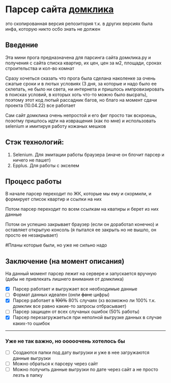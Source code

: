 # Парсер сайта [домклика](https://ekaterinburg.domclick.ru/?utm_referrer=https%3A%2F%2Fwww.yandex.ru%2Fclck%2Fjsredir%3Ffrom%3Dyandex.ru%3Bsuggest%3Bbrowser%26text%3D)
это скопированная версия репозитория т.к. в других версиях была инфа, которую никто осбо знать не должен

## Введение
Эта мини прога предназначена для парсинга сайта домклика.ру и получения с сайта списка квартир, их цен, цен за м2, площади, сроках строительства и кол-во комнат

Сразу хочеться сказать что прога была сделана наколенке за очень сжатые сроки и в лютых условиях (3 дня, за которые и надо было ее склепать, не было ни света, ни интернета и пришлось импровизировать в поисках 
условий, в которых хоть что-то можно было высрать), поэтому этот код лютый рассадник багов, но благо на момент сдачи проекта (10.04.22) все работает

Сам сайт домклика очень непростой и его фиг просто так вскроешь, поэотму пришлось идти на извращения (как по мне) и использовать selenium и имитируя работу кожаных мешков


## Стэк технологий:
1. Selenium. Для эмитации работы браузера (иначе он блочит парсер и ничего не пашет)
2. Epplus. Для работы с экселем

## Процесс работы

В начале парсер переходит по ЖК, которые мы ему и скормили, и формирует список квартир и ссылки на них

Потом парсер переходит по всем ссылкам на кватиры и берет из них данные

Потом он успешно закрывает браузер (если он доработал конечно) и оставляет открытую консоль (я пытался ее закрыть но не вышло, он просто ее незакрывает)

#Планы которые были, но уже не сильно надо 
## Заключение (на момент описания)
На данный момент парсер лежит на сервере и запускается вручную (дабы не привлекать лишнего внимания от домклика)

 - [x] Парсер работает и выгружает все необходимые данные
 - [ ] Формат данных идеален (онли ~~фанс~~ цифры)
 - [x] Парсер работает в ~~100%~~ 80% случаях (хз возможно ли 100% т.к. домклик все равно какие-то запросы отбрасывает)
 - [ ] Парсер защищен от всех случаных ошибок (50% работы) 
 - [x] Парсер перезагружаеться при неполной выгрузке данных в случае каких-то ошибок 

---

### Уже не так важно, но ооооочень хотелось бы  

 - [ ] Создаются папки под дату выгрузки и уже в нее загружаются данные выгрузки
 - [ ] Можно обраться к парсеру через сайт 
 - [ ] Можно получить данные выгрузки по дате через сайт а не просто лезть в папку 
